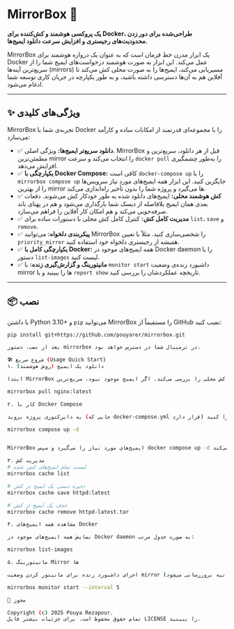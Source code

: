 # MirrorBox 🚀

**یک پروکسی هوشمند و کش‌کننده برای Docker، طراحی‌شده برای دور زدن محدودیت‌های رجیستری و افزایش سرعت دانلود ایمیج‌ها.**

MirrorBox یک ابزار مدرن خط فرمان است که به عنوان یک دروازه هوشمند برای Docker عمل می‌کند. این ابزار به صورت هوشمند درخواست‌های ایمیج شما را از سریع‌ترین آینه‌ها (mirrors) مسیریابی می‌کند، ایمیج‌ها را به صورت محلی کش می‌کند تا آفلاین هم به آن‌ها دسترسی داشته باشید، و به طور یکپارچه در جریان کاری توسعه شما ادغام می‌شود.

---

## ✨ ویژگی‌های کلیدی

MirrorBox تجربه‌ی شما با Docker را با مجموعه‌ای قدرتمند از امکانات ساده و کارآمد می‌سازد:

- ✅ **دانلود سریع‌تر ایمیج‌ها:** ویژگی اصلی. MirrorBox قبل از هر دانلود، سریع‌ترین و مطمئن‌ترین mirror را انتخاب می‌کند و سرعت `docker pull` را به‌طور چشمگیری افزایش می‌دهد.
- ✅ **یکپارچگی با Docker Compose:** کافی است `docker-compose up` را با `mirrorbox compose up` جایگزین کنید. این ابزار همه ایمیج‌های مورد نیاز سرویس‌ها را از بهترین mirror ها می‌گیرد و پروژه شما را بدون تأخیر راه‌اندازی می‌کند.
- ✅ **کش هوشمند محلی:** ایمیج‌های دانلود شده به طور خودکار کش می‌شوند. دفعات بعدی همان ایمیج بلافاصله از دیسک شما بارگذاری می‌شود و هم در پهنای باند صرفه‌جویی می‌کند و هم امکان کار آفلاین را فراهم می‌سازد.
- ✅ **مدیریت کامل کش:** کنترل کامل کش محلی با دستورات ساده برای `list`، `save` و `remove`.
- ✅ **پیکربندی دلخواه:** می‌توانید MirrorBox را شخصی‌سازی کنید. مثلاً با تعیین `priority_mirror` همیشه از رجیستری دلخواه خود استفاده کنید.
- ✅ **یکپارچگی کامل با Docker:** همه ایمیج‌های موجود در Docker daemon را با دستور `list-images` لیست کنید.
- ✅ **مانیتورینگ و گزارش‌گیری زنده:** با `monitor start` داشبورد زنده‌ی وضعیت mirror ها را ببینید و با `report show` تاریخچه عملکردشان را بررسی کنید.

---

## 📦 نصب

با داشتن Python 3.10+ و `pip` می‌توانید MirrorBox را مستقیماً از GitHub نصب کنید:

```bash
pip install git+https://github.com/pouyarer/mirrorbox.git

بعد از نصب، دستور mirrorbox در ترمینال شما در دسترس خواهد بود.

🛠️ شروع سریع (Usage Quick Start)
۱. دانلود یک ایمیج (روش هوشمند)

ابتدا MirrorBox کش محلی را بررسی می‌کند. اگر ایمیج موجود نبود، سریع‌ترین mirror را پیدا کرده، ایمیج را می‌گیرد، دوباره تگ می‌زند و در کش ذخیره می‌کند.

mirrorbox pull nginx:latest

۲. کار با Docker Compose

به دایرکتوری پروژه بروید (جایی که docker-compose.yml قرار دارد) و اجرا کنید:

mirrorbox compose up -d


MirrorBox ایمیج‌های مورد نیاز را می‌گیرد و سپس docker compose up -d را اجرا می‌کند.

۳. مدیریت کش
# لیست تمام ایمیج‌های کش شده
mirrorbox cache list

# ذخیره دستی یک ایمیج در کش
mirrorbox cache save httpd:latest

# حذف یک ایمیج از کش
mirrorbox cache remove httpd-latest.tar

۴. مشاهده همه ایمیج‌های Docker

نمایش همه ایمیج‌های موجود در Docker daemon به صورت جدول مرتب:

mirrorbox list-images

۵. مانیتورینگ Mirror ها

اجرای داشبورد زنده برای مانیتور کردن وضعیت mirror ها (به صورت پیش‌فرض هر ۵ ثانیه بروزرسانی می‌شود):

mirrorbox monitor start --interval 5

📄 مجوز

Copyright (c) 2025 Pouya Rezapour.
تمام حقوق محفوظ است. برای جزئیات بیشتر فایل LICENSE را ببینید.
